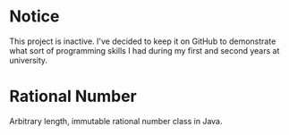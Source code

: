 # Notice
This project is inactive. I've decided to keep it on GitHub to demonstrate what sort of programming skills I had during my first and second years at university.

# Rational Number
Arbitrary length, immutable rational number class in Java.
